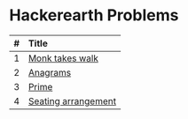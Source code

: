 # Hackerearth Problems

  | # | Title |
  | :---: | :--- |
   1 | [Monk takes walk](https://github.com/ashishdotme/code.ashish.me/blob/master/hackerearth/algorithms/searching/linear-search/01-monk-takes-walk.js) |
 2 | [Anagrams](https://github.com/ashishdotme/code.ashish.me/blob/master/hackerearth/basics/01-anagrams.js) |
 3 | [Prime](https://github.com/ashishdotme/code.ashish.me/blob/master/hackerearth/basics/02-prime.js) |
 4 | [Seating arrangement](https://github.com/ashishdotme/code.ashish.me/blob/master/hackerearth/basics/03-seating-arrangement.js) |

